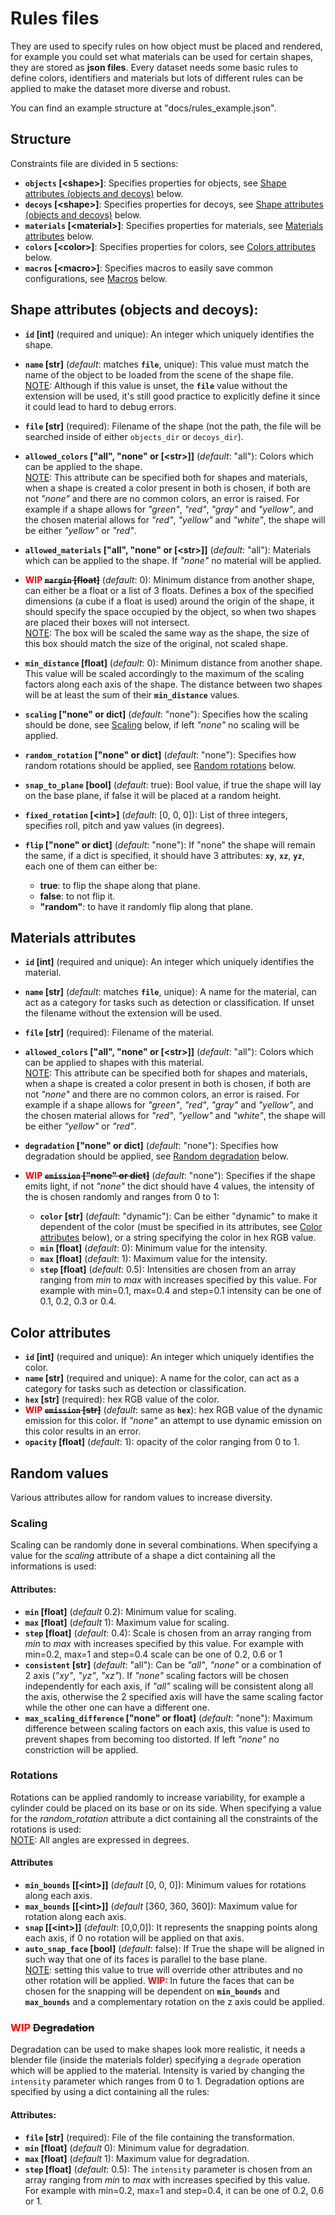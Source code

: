 # Rules files

They are used to specify rules on how object must be placed and rendered, for example you could set what materials can be used for certain shapes, they are stored as **json files**. Every dataset needs some basic rules to define colors, identifiers and materials but lots of different rules can be applied to make the dataset more diverse and robust.

You can find an example structure at "docs/rules_example.json".

## Structure
Constraints file are divided in 5 sections:
- **`objects` [\<shape>]**: Specifies properties for objects, see [Shape attributes (objects and decoys)](##+Shape+attributes+(objects+and+decoys)) below.
- **`decoys` [\<shape>]**: Specifies properties for decoys, see [Shape attributes (objects and decoys)](##+Shape+attributes+(objects+and+decoys)) below.
- **`materials` [\<material>]**: Specifies properties for materials, see [Materials attributes](##+Materials+attributes) below.
- **`colors` [\<color>]**: Specifies properties for colors, see [Colors attributes](##+Colors+attributes) below.
- **`macros` [\<macro>]**: Specifies macros to easily save common configurations, see [Macros](##+Macros) below.

## Shape attributes (objects and decoys):
- **`id` [int]** (required and unique): An integer which uniquely identifies the shape.
- **`name` [str]** (*default*: matches **`file`**, unique): This value must match the name of the object to be loaded from the scene of the shape file.  
<u>NOTE</u>: Although if this value is unset, the **`file`** value without the extension will be used, it's still good practice to explicitly define it since it could lead to hard to debug errors.

- **`file` [str]** (required): Filename of the shape (not the path, the file will be searched inside of either `objects_dir` or `decoys_dir`).
- **`allowed_colors` ["all", "none" or [\<str>]]** (*default*: "all"): Colors which can be applied to the shape.   
<ins>NOTE</ins>: This attribute can be specified both for shapes and materials, when a shape is created a color present in both is chosen, if both are not *"none"* and there are no common colors, an error is raised. For example if a shape allows for *"green"*, *"red"*, *"gray"* and *"yellow"*, and the chosen material allows for *"red"*, *"yellow"* and *"white"*, the shape will be either *"yellow"* or *"red"*.

- **`allowed_materials` ["all", "none" or [\<str>]]** (*default*: "all"): Materials which can be applied to the shape. If *"none"* no material will be applied.
- **<strong style="color:red">WIP</strong> <s>`margin` [float]</s>** (*default*: 0): Minimum distance from another shape, can either be a float or a list of 3 floats. Defines a box of the specified dimensions (a cube if a float is used) around the origin of the shape, it should specify the space occupied by the object, so when two shapes are placed their boxes will not intersect.  
<ins>NOTE</ins>: The box will be scaled the same way as the shape, the size of this box should match the size of the original, not scaled shape.

- **`min_distance` [float]** (*default*: 0): Minimum distance from another shape. This value will be scaled accordingly to the maximum of the scaling factors along each axis of the shape. The distance between two shapes will be at least the sum of their **`min_distance`** values.
- **`scaling` ["none" or dict]** (*default*: "none"): Specifies how the scaling should be done, see [Scaling](###+Scaling) below, if left *"none"* no scaling will be applied.
- **`random_rotation` ["none" or dict]** (*default*: "none"): Specifies how random rotations should be applied, see [Random rotations](###+Rotations) below.
- **`snap_to_plane` [bool]** (*default*: true): Bool value, if true the shape will lay on the base plane, if false it will be placed at a random height.
- **`fixed_rotation` [\<int>]** (*default*: [0, 0, 0]): List of three integers, specifies roll, pitch and yaw values (in degrees).
- **`flip` ["none" or dict]** (*default*: "none"): If "none" the shape will remain the same, if a dict is specified, it should have 3 attributes: **`xy`**, **`xz`**, **`yz`**, each one of them can either be:
    - **true**: to flip the shape along that plane.
    - **false**: to not flip it.
    - **"random"**: to have it randomly flip along that plane.

## Materials attributes
- **`id` [int]** (required and unique): An integer which uniquely identifies the material.
- **`name` [str]** (*default*: matches **`file`**, unique): A name for the material, can act as a category for tasks such as detection or classification. If unset the filename without the extension will be used.
- **`file` [str]** (required): Filename of the material.
- **`allowed_colors` ["all", "none" or [\<str>]]** (*default*: "all"): Colors which can be applied to shapes with this material.  
<ins>NOTE</ins>: This attribute can be specified both for shapes and materials, when a shape is created a color present in both is chosen, if both are not *"none"* and there are no common colors, an error is raised. For example if a shape allows for *"green"*, *"red"*, *"gray"* and *"yellow"*, and the chosen material allows for *"red"*, *"yellow"* and *"white"*, the shape will be either *"yellow"* or *"red"*.

- **`degradation` ["none" or dict]** (*default*: "none"): Specifies how degradation should be applied, see [Random degradation](###+Degradation) below.
- **<strong style="color:red">WIP</strong> <s>`emission` ["none" or dict]</s>** (*default*: "none"): Specifies if the shape emits light, if not *"none"* the dict should have 4 values, the intensity of the is chosen randomly and ranges from 0 to 1:
    - **`color` [str]** (*default*: "dynamic"): Can be either "dynamic" to make it dependent of the color (must be specified in its attributes, see [Color attributes](##+Color+attributes) below), or a string specifying the color in hex RGB value. 
    - **`min` [float]** (*default*: 0): Minimum value for the intensity.
    - **`max` [float]** (*default*: 1): Maximum value for the intensity.
    - **`step` [float]** (*default*: 0.5): Intensities are chosen from an array ranging from *min* to *max* with increases specified by this value. For example with min=0.1, max=0.4 and step=0.1 intensity can be one of 0.1, 0.2, 0.3 or 0.4.

## Color attributes
- **`id` [int]** (required and unique): An integer which uniquely identifies the color.
- **`name` [str]** (required and unique): A name for the color, can act as a category for tasks such as detection or classification.
- **`hex` [str]** (required): hex RGB value of the color.
- **<strong style="color:red">WIP</strong> <s>`emission` [str]</s>** (*default*: same as **`hex`**): hex RGB value of the dynamic emission for this color. If *"none"* an attempt to use dynamic emission on this color results in an error.
- **`opacity` [float]** (*default*: 1): opacity of the color ranging from 0 to 1.

## Random values
Various attributes allow for random values to increase diversity.

### Scaling

Scaling can be randomly done in several combinations. When specifying a value for the *scaling* attribute of a shape a dict containing all the informations is used:

#### Attributes:
- **`min` [float]** (*default* 0.2): Minimum value for scaling.
- **`max` [float]** (*default* 1): Maximum value for scaling.
- **`step` [float]** (*default*: 0.4): Scale is chosen from an array ranging from *min* to *max* with increases specified by this value. For example with min=0.2, max=1 and step=0.4 scale can be one of 0.2, 0.6 or 1
- **`consistent` [str]** (*default*: "all"): Can be *"all"*, *"none"* or a combination of 2 axis (*"xy"*, *"yz"*, *"xz"*). If *"none"* scaling factors will be chosen independently for each axis, if *"all"* scaling will be consistent along all the axis, otherwise the 2 specified axis will have the same scaling factor while the other one can have a different one.
- **`max_scaling_difference` ["none" or float]** (*default*: "none"): Maximum difference between scaling factors on each axis, this value is used to prevent shapes from becoming too distorted. If left *"none"* no constriction will be applied.


### Rotations

Rotations can be applied randomly to increase variability, for example a cylinder could be placed on its base or on its side. When specifying a value for the *random_rotation* attribute a dict containing all the constraints of the rotations is used:  
<ins>NOTE</ins>: All angles are expressed in degrees.

#### Attributes
- **`min_bounds` [[\<int>]]** (*default* [0, 0, 0]): Minimum values for rotations along each axis.
- **`max_bounds` [[\<int>]]** (*default* [360, 360, 360]): Maximum value for rotation along each axis.
- **`snap` [[\<int>]]** (*default*: [0,0,0]): It represents the snapping points along each axis, if 0 no rotation will be applied on that axis.
- **`auto_snap_face` [bool]** (*default*: false): If True the shape will be aligned in such way that one of its faces is parallel to the base plane.  
<ins>NOTE</ins>: setting this value to true will override other attributes and no other rotation will be applied.
<strong style="color:red">WIP: </strong> In future the faces that can be chosen for the snapping will be dependent on **`min_bounds`** and **`max_bounds`** and a complementary rotation on the z axis could be applied.

### <strong style="color:red">WIP</strong> <s>Degradation</s>

Degradation can be used to make shapes look more realistic, it needs a blender file (inside the materials folder) specifying a `degrade` operation which will be applied to the material. Intensity is varied by changing the `intensity` parameter which ranges from 0 to 1. Degradation options are specified by using a dict containing all the rules:

#### Attributes:
- **`file` [str]** (required): File of the file containing the transformation.
- **`min` [float]** (*default* 0): Minimum value for degradation.
- **`max` [float]** (*default* 1): Maximum value for degradation.
- **`step` [float]** (*default*: 0.5): The `intensity` parameter is chosen from an array ranging from *min* to *max* with increases specified by this value. For example with min=0.2, max=1 and step=0.4, it can be one of 0.2, 0.6 or 1.

